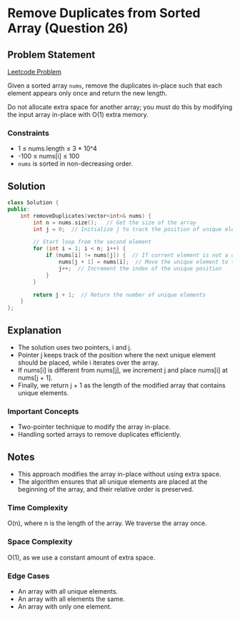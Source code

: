 # Remove Duplicates from Sorted Array (Question 26)

## Problem Statement

[Leetcode Problem](https://leetcode.com/problems/remove-duplicates-from-sorted-array/)

Given a sorted array `nums`, remove the duplicates in-place such that each element appears only once and return the new length.

Do not allocate extra space for another array; you must do this by modifying the input array in-place with O(1) extra memory.

### Constraints

-   1 ≤ nums.length ≤ 3 \* 10^4
-   -100 ≤ nums[i] ≤ 100
-   `nums` is sorted in non-decreasing order.

## Solution

```cpp
class Solution {
public:
    int removeDuplicates(vector<int>& nums) {
        int n = nums.size();   // Get the size of the array
        int j = 0;  // Initialize j to track the position of unique elements

        // Start loop from the second element
        for (int i = 1; i < n; i++) {
            if (nums[i] != nums[j]) {  // If current element is not a duplicate
                nums[j + 1] = nums[i];  // Move the unique element to the next position
                j++;  // Increment the index of the unique position
            }
        }

        return j + 1;  // Return the number of unique elements
    }
};
```

## Explanation

-   The solution uses two pointers, i and j.
-   Pointer j keeps track of the position where the next unique element should be placed, while i iterates over the array.
-   If nums[i] is different from nums[j], we increment j and place nums[i] at nums[j + 1].
-   Finally, we return j + 1 as the length of the modified array that contains unique elements.

### Important Concepts

-   Two-pointer technique to modify the array in-place.
-   Handling sorted arrays to remove duplicates efficiently.

## Notes

-   This approach modifies the array in-place without using extra space.
-   The algorithm ensures that all unique elements are placed at the beginning of the array, and their relative order is preserved.

### Time Complexity

O(n), where n is the length of the array. We traverse the array once.

### Space Complexity

O(1), as we use a constant amount of extra space.

### Edge Cases

-   An array with all unique elements.
-   An array with all elements the same.
-   An array with only one element.
